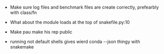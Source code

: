 
<!-- - Add error checking for whether a correct spades dir is passed in -->
- Make sure log files and benchmark files are create correctly, prefearbly with class/fn
- What about the module loads at the top of snakefile.py:10
- Make pau make his rep public

- running not default shells gives wierd conda --json thingy with snakemake



